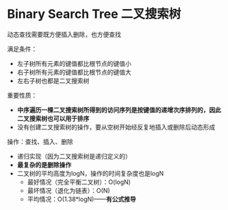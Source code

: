 # Binary Search Tree 二叉搜索树
动态查找需要既方便插入删除，也方便查找

满足条件：
- 左子树所有元素的键值都比根节点的键值小
- 右子树所有元素的键值都比根节点的键值大
- 左右子树也都是二叉搜索树

重要性质：
- **中序遍历一棵二叉搜索树所得到的访问序列是按键值的递增次序排列的，因此二叉搜索树也可以用于排序**
- 没有创建二叉搜索树的操作，要从空树开始经反复地插入或删除后动态形成

操作：查找、插入、删除
- 递归实现（因为二叉搜索树是递归定义的）
- **最复杂的是删除操作**
- 二叉树的平均高度为logN，操作的时间复杂度也是logN
  - 最好情况（完全平衡二叉树）：O(logN)
  - 最坏情况（退化为链表）：O(N)
  - 平均情况：O(1.38*logN)——**有公式推导**